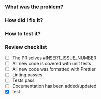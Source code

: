 ### What was the problem?

### How did I fix it?

### How to test it?

### Review checklist

- [ ] The PR solves #INSERT_ISSUE_NUMBER
- [ ] All new code is covered with unit tests
- [ ] All new code was formatted with Prettier
- [ ] Linting passes
- [ ] Tests pass
- [ ] Documentation has been added/updated
- [x] test

